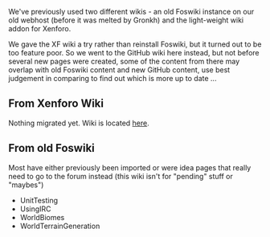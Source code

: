 We've previously used two different wikis - an old Foswiki instance on our old webhost (before it was melted by Gronkh) and the light-weight wiki addon for Xenforo.

We gave the XF wiki a try rather than reinstall Foswiki, but it turned out to be too feature poor. So we went to the GitHub wiki here instead, but not before several new pages were created, some of the content from there may overlap with old Foswiki content and new GitHub content, use best judgement in comparing to find out which is more up to date ...

## From Xenforo Wiki

Nothing migrated yet. Wiki is located [here](http://forum.movingblocks.net/wiki/index/).

## From old Foswiki

Most have either previously been imported or were idea pages that really need to go to the forum instead (this wiki isn't for "pending" stuff or "maybes")

* UnitTesting
* UsingIRC
* WorldBiomes
* WorldTerrainGeneration